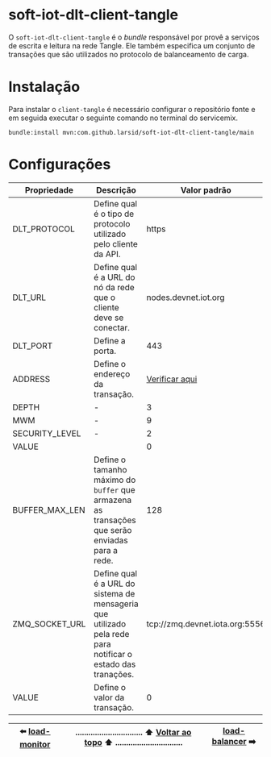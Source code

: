 # soft-iot-dlt-client-tangle

O `soft-iot-dlt-client-tangle` é o _bundle_ responsável por provê a serviços de escrita e leitura na rede Tangle. Ele também especifica um conjunto de transações que são utilizados no protocolo de balanceamento de carga.

# Instalação

Para instalar o `client-tangle` é necessário configurar o repositório fonte e em seguida executar o seguinte comando no terminal do servicemix.

    bundle:install mvn:com.github.larsid/soft-iot-dlt-client-tangle/main

# Configurações

| Propriedade    | Descrição                                                                                                   | Valor padrão                                                                                                                         |
| -------------- | ----------------------------------------------------------------------------------------------------------- | ------------------------------------------------------------------------------------------------------------------------------------ |
| DLT_PROTOCOL   | Define qual é o tipo de protocolo utilizado pelo cliente da API.                                            | https                                                                                                                                |
| DLT_URL        | Define qual é a URL do nó da rede que o cliente deve se conectar.                                           | nodes.devnet.iot.org                                                                                                                 |
| DLT_PORT       | Define a porta.                                                                                             | 443                                                                                                                                  |
| ADDRESS        | Define o endereço da transação.                                                                             | [Verificar aqui](https://github.com/larsid/soft-iot-dlt-client-tangle/blob/master/src/main/resources/soft.iot.dlt.client.tangle.cfg) |
| DEPTH          | -                                                                                                           | 3                                                                                                                                    |
| MWM            | -                                                                                                           | 9                                                                                                                                    |
| SECURITY_LEVEL | -                                                                                                           | 2                                                                                                                                    |
| VALUE          |                                                                                                             | 0                                                                                                                                    |
| BUFFER_MAX_LEN | Define o tamanho máximo do `buffer` que armazena as transações que serão enviadas para a rede.              | 128                                                                                                                                  |
| ZMQ_SOCKET_URL | Define qual é a URL do sistema de mensageria que utilizado pela rede para notificar o estado das tranações. | tcp://zmq.devnet.iota.org:5556                                                                                                       |
| VALUE          | Define o valor da transação.                                                                                | 0                                                                                                                                    |

| :arrow_left: [load-monitor](https://github.com/larsid/soft-iot-dlt-load-monitor#readme) | ............................... :arrow_up: [Voltar ao topo](#soft-iot-dlt-client-tangle) :arrow_up: ............................... | [load-balancer](https://github.com/larsid/soft-iot-dlt-client-tangle#readme) :arrow_right: |
| :-------------------------------------------------------------------------------------: | ----------------------------------------------------------------------------------------------------------------------------------- | :----------------------------------------------------------------------------------------: |
